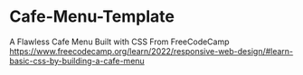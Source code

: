 # Cafe-Menu-Template
A Flawless Cafe Menu Built with CSS From FreeCodeCamp https://www.freecodecamp.org/learn/2022/responsive-web-design/#learn-basic-css-by-building-a-cafe-menu
